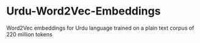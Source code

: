 # Urdu-Word2Vec-Embeddings
Word2Vec embeddings for Urdu language trained on a plain text corpus of 220 million tokens
